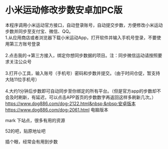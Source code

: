 # 小米运动修改步数安卓加PC版


本程序调用小米运动官方接口，自动登录账号，自动提交步数，方便修改小米运动步数并同步至支付宝、微信、QQ。<br />
1.从应用商店或者浏览器下载小米运动App，打开软件并输入手机号登录，不要使用第三方账号登录<br />
<br />
2.点击我的-&gt;第三方接入，绑定你想同步数据的项目。注：同步微信运动请按照要求关注公众号<br />
<br />
3.打开小工具，输入账号（手机号）密码和步数并提交。（由于时间仓促，暂支持大陆11位手机号）<br />
<br />
4.大约1分钟后步数即可自动同步至你绑定的所有平台。（但是官方app的步数却不会及时刷新，有延迟，可以点击APP首页的步数数字再返回这样多刷新几次。）<br />
https://www.dog886.com/dog-2122.html&nbsp;&nbsp;安卓版本<br />
https://www.dog886.com/dog-2061.html 电脑版本

mark 下站点，很多有用的资源

52的吧，贴原地址吧

插个眼，经常会有用到步数
